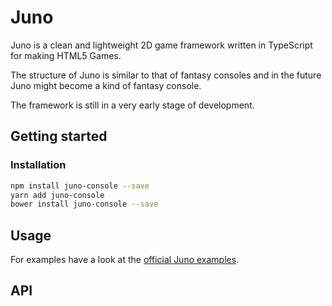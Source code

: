 # Juno
Juno is a clean and lightweight 2D game framework written in TypeScript for
making HTML5 Games.

The structure of Juno is similar to that of fantasy consoles and in the future
Juno might become a kind of fantasy console.

The framework is still in a very early stage of development.

## Getting started

### Installation

```sh
npm install juno-console --save
yarn add juno-console
bower install juno-console --save
```

## Usage

For examples have a look at the
[official Juno examples](https://github.com/digitsensitive/juno-console-examples).

## API
